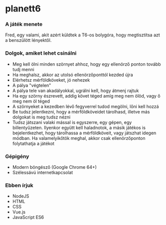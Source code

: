 # planett6
### A játék menete
Fred, egy valami, akit azért küldtek a T6-os bolygóra, hogy megtisztítsa azt a benszülött lényektől. 
### Dolgok, amiket lehet csinálni
- Meg kell ölni minden szörnyet ahhoz, hogy egy ellenörző ponton tovább tudj menni
- Ha meghalsz, akkor az utolsó ellenörzőponttól kezded újra
- Elérhetsz mérföldköveket, jó nehezek
- A pálya "végtelen"
- A pálya tele van akadályokkal, ugrálni kell, hogy átmenj rajtuk
- Ha egy szörny észrevett, addig követ téged amíg meg nem ölöd, vagy ő meg nem öl téged
- A szörnyeket a kezedben lévő fegyverrel tudod megölni, lőni kell hozzá
- Be tudsz jelentkezni, hogy a mérföldköveidet tárolhasd, illetve más dolgokat is meg tudsz nézni
- Tudsz játszani valaki mással is egyszerre, egy gépen, egy billentyűzeten. Ilyenkor együtt kell haladnotok, a másik játékos is 
bejelentkezhet, hogy tárolhassa a mérföldköveit, vagy játszhat idegen módban. Ha valamelyikőtök meghal, akkor csak ellenörzőponton
folytathatja a játékot
### Gépigény
- Modern böngésző (Google Chrome 64+)
- Szélessávú internetkapcsolat
### Ebben írjuk
- NodeJS
- HTML
- CSS
- Vue.js
- JavaScript ES6
